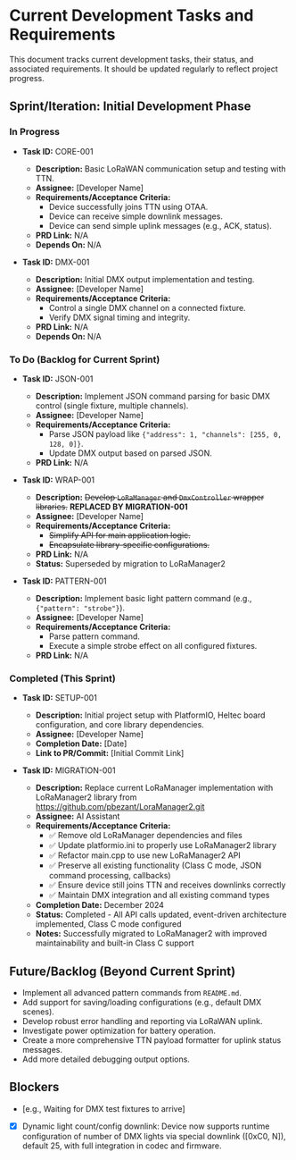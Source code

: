 # Current Development Tasks and Requirements

This document tracks current development tasks, their status, and associated requirements. It should be updated regularly to reflect project progress.

## Sprint/Iteration: Initial Development Phase

### In Progress

*   **Task ID:** CORE-001
    *   **Description:** Basic LoRaWAN communication setup and testing with TTN.
    *   **Assignee:** [Developer Name]
    *   **Requirements/Acceptance Criteria:**
        *   Device successfully joins TTN using OTAA.
        *   Device can receive simple downlink messages.
        *   Device can send simple uplink messages (e.g., ACK, status).
    *   **PRD Link:** N/A
    *   **Depends On:** N/A

*   **Task ID:** DMX-001
    *   **Description:** Initial DMX output implementation and testing.
    *   **Assignee:** [Developer Name]
    *   **Requirements/Acceptance Criteria:**
        *   Control a single DMX channel on a connected fixture.
        *   Verify DMX signal timing and integrity.
    *   **PRD Link:** N/A
    *   **Depends On:** N/A

### To Do (Backlog for Current Sprint)

*   **Task ID:** JSON-001
    *   **Description:** Implement JSON command parsing for basic DMX control (single fixture, multiple channels).
    *   **Assignee:** [Developer Name]
    *   **Requirements/Acceptance Criteria:**
        *   Parse JSON payload like `{"address": 1, "channels": [255, 0, 128, 0]}`.
        *   Update DMX output based on parsed JSON.
    *   **PRD Link:** N/A

*   **Task ID:** WRAP-001
    *   **Description:** ~~Develop `LoRaManager` and `DmxController` wrapper libraries.~~ **REPLACED BY MIGRATION-001**
    *   **Assignee:** [Developer Name]
    *   **Requirements/Acceptance Criteria:**
        *   ~~Simplify API for main application logic.~~
        *   ~~Encapsulate library-specific configurations.~~
    *   **PRD Link:** N/A
    *   **Status:** Superseded by migration to LoRaManager2

*   **Task ID:** PATTERN-001
    *   **Description:** Implement basic light pattern command (e.g., `{"pattern": "strobe"}`).
    *   **Assignee:** [Developer Name]
    *   **Requirements/Acceptance Criteria:**
        *   Parse pattern command.
        *   Execute a simple strobe effect on all configured fixtures.
    *   **PRD Link:** N/A

### Completed (This Sprint)

*   **Task ID:** SETUP-001
    *   **Description:** Initial project setup with PlatformIO, Heltec board configuration, and core library dependencies.
    *   **Assignee:** [Developer Name]
    *   **Completion Date:** [Date]
    *   **Link to PR/Commit:** [Initial Commit Link]

*   **Task ID:** MIGRATION-001
    *   **Description:** Replace current LoRaManager implementation with LoRaManager2 library from https://github.com/pbezant/LoraManager2.git
    *   **Assignee:** AI Assistant
    *   **Requirements/Acceptance Criteria:**
        *   ✅ Remove old LoRaManager dependencies and files
        *   ✅ Update platformio.ini to properly use LoRaManager2 library
        *   ✅ Refactor main.cpp to use new LoRaManager2 API
        *   ✅ Preserve all existing functionality (Class C mode, JSON command processing, callbacks)
        *   ✅ Ensure device still joins TTN and receives downlinks correctly
        *   ✅ Maintain DMX integration and all existing command types
    *   **Completion Date:** December 2024
    *   **Status:** Completed - All API calls updated, event-driven architecture implemented, Class C mode configured
    *   **Notes:** Successfully migrated to LoRaManager2 with improved maintainability and built-in Class C support

## Future/Backlog (Beyond Current Sprint)

*   Implement all advanced pattern commands from `README.md`.
*   Add support for saving/loading configurations (e.g., default DMX scenes).
*   Develop robust error handling and reporting via LoRaWAN uplink.
*   Investigate power optimization for battery operation.
*   Create a more comprehensive TTN payload formatter for uplink status messages.
*   Add more detailed debugging output options.

## Blockers

*   [e.g., Waiting for DMX test fixtures to arrive] 

- [x] Dynamic light count/config downlink: Device now supports runtime configuration of number of DMX lights via special downlink ([0xC0, N]), default 25, with full integration in codec and firmware. 